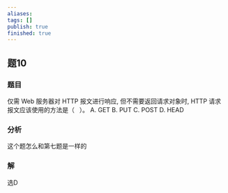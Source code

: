 ```yaml
---
aliases: 
tags: []
publish: true
finished: true
---
```

## 题10
### 题目
仅需 Web 服务器对 HTTP 报文进行响应, 但不需要返回请求对象时, HTTP 请求报文应该使用的方法是（ $\;$ ）。
A. GET B. PUT C. POST D. HEAD
### 分析
这个题怎么和第七题是一样的
### 解
选D
